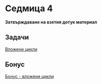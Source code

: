 Седмица 4
=================================

**Затвърждаване на взетия дотук материал**

Задачи
------
[Вложени цикли](../tasks/nested_loops.md)

Бонус
-----
[Бонус - вложени цикли](https://docs.google.com/document/d/1-_uR41zDf-goGrQlD66rRbrT3Ie-KBcCABH1fCjvP9Y/edit?usp=sharing)
